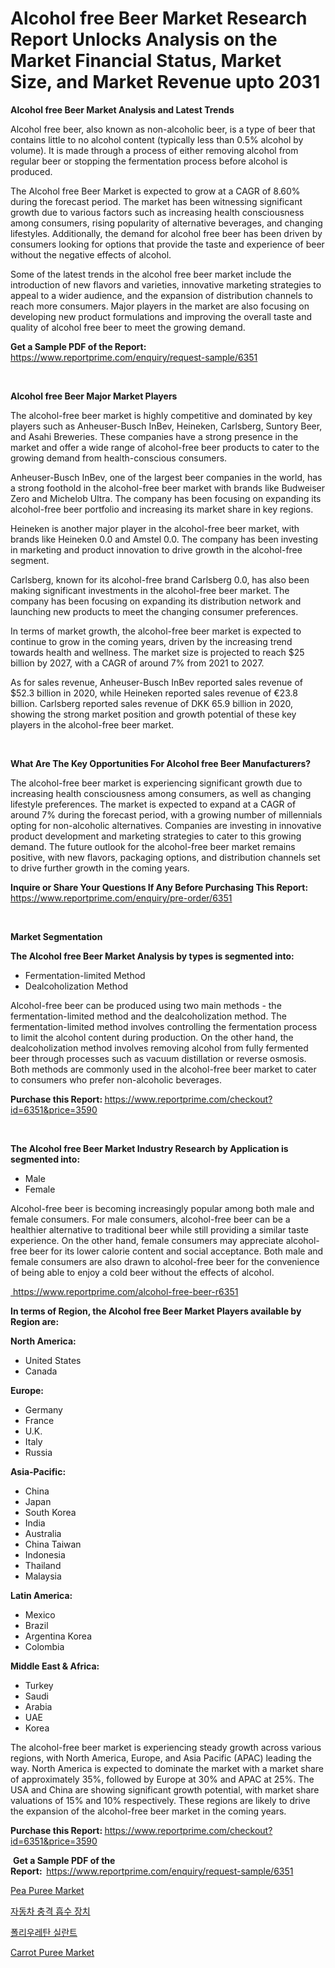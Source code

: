 <p><h1>Alcohol free Beer Market Research Report Unlocks Analysis on the Market Financial Status, Market Size, and Market Revenue upto 2031</h1></p><p><strong>Alcohol free Beer Market Analysis and Latest Trends</strong></p>
<p><p>Alcohol free beer, also known as non-alcoholic beer, is a type of beer that contains little to no alcohol content (typically less than 0.5% alcohol by volume). It is made through a process of either removing alcohol from regular beer or stopping the fermentation process before alcohol is produced.</p><p>The Alcohol free Beer Market is expected to grow at a CAGR of 8.60% during the forecast period. The market has been witnessing significant growth due to various factors such as increasing health consciousness among consumers, rising popularity of alternative beverages, and changing lifestyles. Additionally, the demand for alcohol free beer has been driven by consumers looking for options that provide the taste and experience of beer without the negative effects of alcohol.</p><p>Some of the latest trends in the alcohol free beer market include the introduction of new flavors and varieties, innovative marketing strategies to appeal to a wider audience, and the expansion of distribution channels to reach more consumers. Major players in the market are also focusing on developing new product formulations and improving the overall taste and quality of alcohol free beer to meet the growing demand.</p></p>
<p><strong>Get a Sample PDF of the Report:&nbsp;</strong> <a href="https://www.reportprime.com/enquiry/request-sample/6351">https://www.reportprime.com/enquiry/request-sample/6351</a></p>
<p>&nbsp;</p>
<p><strong>Alcohol free Beer Major Market Players</strong></p>
<p><p>The alcohol-free beer market is highly competitive and dominated by key players such as Anheuser-Busch InBev, Heineken, Carlsberg, Suntory Beer, and Asahi Breweries. These companies have a strong presence in the market and offer a wide range of alcohol-free beer products to cater to the growing demand from health-conscious consumers.</p><p>Anheuser-Busch InBev, one of the largest beer companies in the world, has a strong foothold in the alcohol-free beer market with brands like Budweiser Zero and Michelob Ultra. The company has been focusing on expanding its alcohol-free beer portfolio and increasing its market share in key regions.</p><p>Heineken is another major player in the alcohol-free beer market, with brands like Heineken 0.0 and Amstel 0.0. The company has been investing in marketing and product innovation to drive growth in the alcohol-free segment.</p><p>Carlsberg, known for its alcohol-free brand Carlsberg 0.0, has also been making significant investments in the alcohol-free beer market. The company has been focusing on expanding its distribution network and launching new products to meet the changing consumer preferences.</p><p>In terms of market growth, the alcohol-free beer market is expected to continue to grow in the coming years, driven by the increasing trend towards health and wellness. The market size is projected to reach $25 billion by 2027, with a CAGR of around 7% from 2021 to 2027.</p><p>As for sales revenue, Anheuser-Busch InBev reported sales revenue of $52.3 billion in 2020, while Heineken reported sales revenue of €23.8 billion. Carlsberg reported sales revenue of DKK 65.9 billion in 2020, showing the strong market position and growth potential of these key players in the alcohol-free beer market.</p></p>
<p>&nbsp;</p>
<p><strong>What Are The Key Opportunities For Alcohol free Beer Manufacturers?</strong></p>
<p><p>The alcohol-free beer market is experiencing significant growth due to increasing health consciousness among consumers, as well as changing lifestyle preferences. The market is expected to expand at a CAGR of around 7% during the forecast period, with a growing number of millennials opting for non-alcoholic alternatives. Companies are investing in innovative product development and marketing strategies to cater to this growing demand. The future outlook for the alcohol-free beer market remains positive, with new flavors, packaging options, and distribution channels set to drive further growth in the coming years.</p></p>
<p><strong>Inquire or Share Your Questions If Any Before Purchasing This Report:</strong> <a href="https://www.reportprime.com/enquiry/pre-order/6351">https://www.reportprime.com/enquiry/pre-order/6351</a></p>
<p>&nbsp;</p>
<p><strong>Market Segmentation</strong></p>
<p><strong>The Alcohol free Beer Market Analysis by types is segmented into:</strong></p>
<p><ul><li>Fermentation-limited Method</li><li>Dealcoholization Method</li></ul></p>
<p><p>Alcohol-free beer can be produced using two main methods - the fermentation-limited method and the dealcoholization method. The fermentation-limited method involves controlling the fermentation process to limit the alcohol content during production. On the other hand, the dealcoholization method involves removing alcohol from fully fermented beer through processes such as vacuum distillation or reverse osmosis. Both methods are commonly used in the alcohol-free beer market to cater to consumers who prefer non-alcoholic beverages.</p></p>
<p><strong>Purchase this Report:&nbsp;</strong><a href="https://www.reportprime.com/checkout?id=6351&price=3590">https://www.reportprime.com/checkout?id=6351&price=3590</a></p>
<p>&nbsp;</p>
<p><strong>The Alcohol free Beer Market Industry Research by Application is segmented into:</strong></p>
<p><ul><li>Male</li><li>Female</li></ul></p>
<p><p>Alcohol-free beer is becoming increasingly popular among both male and female consumers. For male consumers, alcohol-free beer can be a healthier alternative to traditional beer while still providing a similar taste experience. On the other hand, female consumers may appreciate alcohol-free beer for its lower calorie content and social acceptance. Both male and female consumers are also drawn to alcohol-free beer for the convenience of being able to enjoy a cold beer without the effects of alcohol.</p></p>
<p><a href="https://www.reportprime.com/alcohol-free-beer-r6351">&nbsp;https://www.reportprime.com/alcohol-free-beer-r6351</a></p>
<p><strong>In terms of Region, the Alcohol free Beer Market Players available by Region are:</strong></p>
<p>
    <p> <strong> North America: </strong>
        <ul>
            <li>United States</li>
            <li>Canada</li>
        </ul>
        </p> 
    <p> <strong> Europe: </strong>
        <ul>
            <li>Germany</li>
            <li>France</li>
            <li>U.K.</li>
            <li>Italy</li>
            <li>Russia</li>
        </ul>
        </p> 
    <p> <strong> Asia-Pacific: </strong>
        <ul>
            <li>China</li>
            <li>Japan</li>
            <li>South Korea</li>
            <li>India</li>
            <li>Australia</li>
            <li>China Taiwan</li>
            <li>Indonesia</li>
            <li>Thailand</li>
            <li>Malaysia</li>
        </ul>
        </p> 
    <p> <strong> Latin America: </strong>
        <ul>
            <li>Mexico</li>
            <li>Brazil</li>
            <li>Argentina Korea</li>
            <li>Colombia</li>
        </ul>
        </p> 
    <p> <strong> Middle East & Africa: </strong>
        <ul>
            <li>Turkey</li>
            <li>Saudi</li>
            <li>Arabia</li>
            <li>UAE</li>
            <li>Korea</li>
        </ul>
    </p>
    </p>
<p><p>The alcohol-free beer market is experiencing steady growth across various regions, with North America, Europe, and Asia Pacific (APAC) leading the way. North America is expected to dominate the market with a market share of approximately 35%, followed by Europe at 30% and APAC at 25%. The USA and China are showing significant growth potential, with market share valuations of 15% and 10% respectively. These regions are likely to drive the expansion of the alcohol-free beer market in the coming years.</p></p>
<p><strong>Purchase this Report: </strong><a href="https://www.reportprime.com/checkout?id=6351&price=3590">https://www.reportprime.com/checkout?id=6351&price=3590</a></p>
<p>&nbsp;<strong>Get a Sample PDF of the Report:&nbsp;&nbsp;</strong><a href="https://www.reportprime.com/enquiry/request-sample/6351">https://www.reportprime.com/enquiry/request-sample/6351</a></p>
<p><strong></strong></p>
<p><p><a href="https://github.com/marloy8/Market-Research-Report-List-3/blob/main/pea-puree-market.md">Pea Puree Market</a></p><p><a href="https://github.com/fernandotryO5lson96765/Market-Research-Report-List-1/blob/main/307452217402.md">자동차 충격 흡수 장치</a></p><p><a href="https://github.com/CliftonFisher9067/Market-Research-Report-List-1/blob/main/658216417401.md">폴리우레탄 실란트</a></p><p><a href="https://github.com/jj19131/Market-Research-Report-List-2/blob/main/carrot-puree-market.md">Carrot Puree Market</a></p></p>